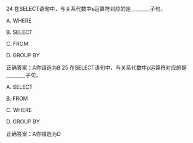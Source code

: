 24
在SELECT语句中，与关系代数中s运算符对应的是________子句。


A.
WHERE


B.
SELECT


C.
 FROM


D.
GROUP BY

正确答案：A你错选为B
25
在SELECT语句中，与关系代数中p运算符对应的是________子句。


A.
SELECT


B.
FROM


C.
WHERE


D.
GROUP BY

正确答案：A你错选为D

